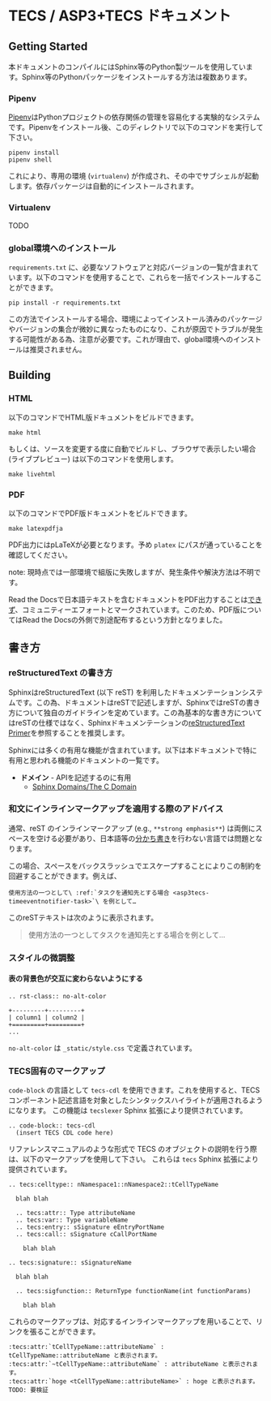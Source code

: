 
TECS / ASP3+TECS ドキュメント
===========================

Getting Started
---------------

本ドキュメントのコンパイルにはSphinx等のPython製ツールを使用しています。Sphinx等のPythonパッケージをインストールする方法は複数あります。

### Pipenv

[Pipenv](https://github.com/kennethreitz/pipenv)はPythonプロジェクトの依存関係の管理を容易化する実験的なシステムです。Pipenvをインストール後、このディレクトリで以下のコマンドを実行して下さい。

    pipenv install
    pipenv shell

これにより、専用の環境 (`virtualenv`) が作成され、その中でサブシェルが起動します。依存パッケージは自動的にインストールされます。

### Virtualenv

TODO

### global環境へのインストール

`requirements.txt` に、必要なソフトウェアと対応バージョンの一覧が含まれています。以下のコマンドを使用することで、これらを一括でインストールすることができます。

    pip install -r requirements.txt

この方法でインストールする場合、環境によってインストール済みのパッケージやバージョンの集合が微妙に異なったものになり、これが原因でトラブルが発生する可能性がある為、注意が必要です。これが理由で、global環境へのインストールは推奨されません。

Building
--------

### HTML

以下のコマンドでHTML版ドキュメントをビルドできます。

    make html

もしくは、ソースを変更する度に自動でビルドし、ブラウザで表示したい場合 (ライブプレビュー) は以下のコマンドを使用します。

    make livehtml

### PDF

以下のコマンドでPDF版ドキュメントをビルドできます。

    make latexpdfja

PDF出力にはpLaTeXが必要となります。予め `platex` にパスが通っていることを確認してください。

note: 現時点では一部環境で組版に失敗しますが、発生条件や解決方法は不明です。

Read the Docsで日本語テキストを含むドキュメントをPDF出力することは[できず](https://github.com/rtfd/readthedocs.org/issues/1959#issuecomment-175960871)、コミュニティーエフォートとマークされています。このため、PDF版についてはRead the Docsの外側で別途配布するという方針となりました。


書き方
------

### reStructuredText の書き方

SphinxはreStructuredText (以下 reST) を利用したドキュメンテーションシステムです。この為、ドキュメントはreSTで記述しますが、SphinxではreSTの書き方について独自のガイドラインを定めています。この為基本的な書き方についてはreSTの仕様ではなく、Sphinxドキュメンテーションの[reStructuredText Primer](http://www.sphinx-doc.org/en/stable/rest.html)を参照することを推奨します。

Sphinxには多くの有用な機能が含まれています。以下は本ドキュメントで特に有用と思われる機能のドキュメントの一覧です。

- **ドメイン** - APIを記述するのに有用
    - [Sphinx Domains/The C Domain](http://www.sphinx-doc.org/en/stable/domains.html#the-c-domain)

### 和文にインラインマークアップを適用する際のアドバイス

通常、reST のインラインマークアップ (e.g., ``**strong emphasis**``) は両側にスペースを空ける必要があり、日本語等の[分かち書き](https://ja.wikipedia.org/wiki/わかち書き)を行わない言語では問題となります。

この場合、スペースをバックスラッシュでエスケープすることによりこの制約を回避することができます。例えば、

    使用方法の一つとして\ :ref:`タスクを通知先とする場合 <asp3tecs-timeeventnotifier-task>`\ を例として…

このreSTテキストは次のように表示されます。

> 使用方法の一つとしてタスクを通知先とする場合を例として…

### スタイルの微調整

#### 表の背景色が交互に変わらないようにする

    .. rst-class:: no-alt-color

    +---------+---------+
    | column1 | column2 |
    +=========+=========+
    ...

`no-alt-color` は `_static/style.css` で定義されています。

### TECS固有のマークアップ

`code-block` の言語として `tecs-cdl` を使用できます。これを使用すると、TECS コンポーネント記述言語を対象としたシンタックスハイライトが適用されるようになります。
この機能は `tecslexer` Sphinx 拡張により提供されています。

    .. code-block:: tecs-cdl
      (insert TECS CDL code here)

リファレンスマニュアルのような形式で TECS のオブジェクトの説明を行う際は、以下のマークアップを使用して下さい。
これらは `tecs` Sphinx 拡張により提供されています。

    .. tecs:celltype:: nNamespace1::nNamespace2::tCellTypeName

      blah blah

      .. tecs:attr:: Type attributeName
      .. tecs:var:: Type variableName
      .. tecs:entry:: sSignature eEntryPortName
      .. tecs:call:: sSignature cCallPortName

        blah blah

    .. tecs:signature:: sSignatureName

      blah blah

      .. tecs:sigfunction:: ReturnType functionName(int functionParams)

        blah blah

これらのマークアップは、対応するインラインマークアップを用いることで、リンクを張ることができます。

    :tecs:attr:`tCellTypeName::attributeName` : tCellTypeName::attributeName と表示されます。
    :tecs:attr:`~tCellTypeName::attributeName` : attributeName と表示されます。
    :tecs:attr:`hoge <tCellTypeName::attributeName>` : hoge と表示されます。 TODO: 要検証
